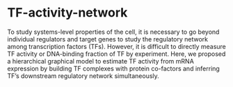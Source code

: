# TF-activity-network
To study systems-level properties of the cell, it is necessary to go beyond individual regulators and target genes to study the regulatory network among transcription factors (TFs). However, it is difficult to directly measure TF activity or DNA-binding fraction of TF by experiment. Here, we proposed a hierarchical graphical model to estimate TF activity from mRNA expression by building TF complexes with protein co-factors and inferring TF’s downstream regulatory network simultaneously. 
